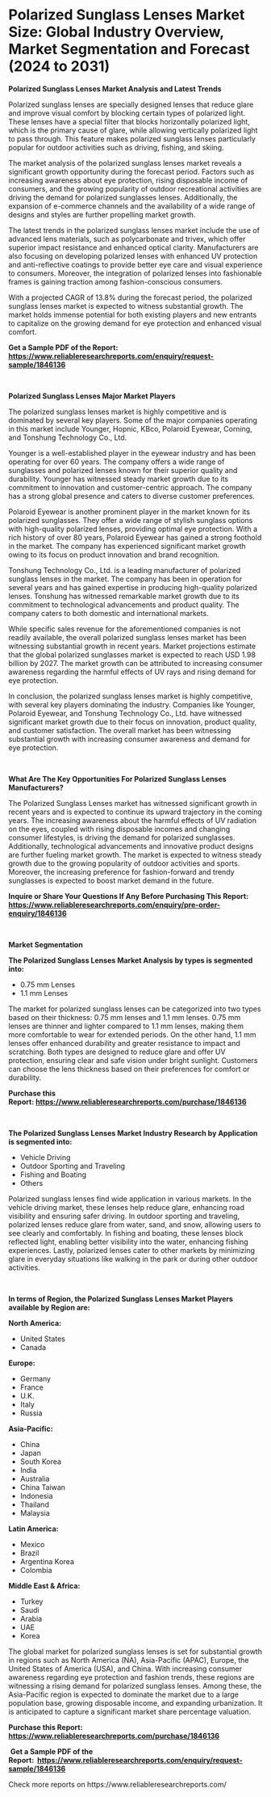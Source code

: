 <p><h1>Polarized Sunglass Lenses Market Size: Global Industry Overview, Market Segmentation and Forecast (2024 to 2031)</h1></p><p><strong>Polarized Sunglass Lenses Market Analysis and Latest Trends</strong></p>
<p><p>Polarized sunglass lenses are specially designed lenses that reduce glare and improve visual comfort by blocking certain types of polarized light. These lenses have a special filter that blocks horizontally polarized light, which is the primary cause of glare, while allowing vertically polarized light to pass through. This feature makes polarized sunglass lenses particularly popular for outdoor activities such as driving, fishing, and skiing.</p><p>The market analysis of the polarized sunglass lenses market reveals a significant growth opportunity during the forecast period. Factors such as increasing awareness about eye protection, rising disposable income of consumers, and the growing popularity of outdoor recreational activities are driving the demand for polarized sunglasses lenses. Additionally, the expansion of e-commerce channels and the availability of a wide range of designs and styles are further propelling market growth.</p><p>The latest trends in the polarized sunglass lenses market include the use of advanced lens materials, such as polycarbonate and trivex, which offer superior impact resistance and enhanced optical clarity. Manufacturers are also focusing on developing polarized lenses with enhanced UV protection and anti-reflective coatings to provide better eye care and visual experience to consumers. Moreover, the integration of polarized lenses into fashionable frames is gaining traction among fashion-conscious consumers.</p><p>With a projected CAGR of 13.8% during the forecast period, the polarized sunglass lenses market is expected to witness substantial growth. The market holds immense potential for both existing players and new entrants to capitalize on the growing demand for eye protection and enhanced visual comfort.</p></p>
<p><strong>Get a Sample PDF of the Report:&nbsp; <a href="https://www.reliableresearchreports.com/enquiry/request-sample/1846136">https://www.reliableresearchreports.com/enquiry/request-sample/1846136</a></strong></p>
<p>&nbsp;</p>
<p><strong>Polarized Sunglass Lenses Major Market Players</strong></p>
<p><p>The polarized sunglass lenses market is highly competitive and is dominated by several key players. Some of the major companies operating in this market include Younger, Hopnic, KBco, Polaroid Eyewear, Corning, and Tonshung Technology Co., Ltd.</p><p>Younger is a well-established player in the eyewear industry and has been operating for over 60 years. The company offers a wide range of sunglasses and polarized lenses known for their superior quality and durability. Younger has witnessed steady market growth due to its commitment to innovation and customer-centric approach. The company has a strong global presence and caters to diverse customer preferences.</p><p>Polaroid Eyewear is another prominent player in the market known for its polarized sunglasses. They offer a wide range of stylish sunglass options with high-quality polarized lenses, providing optimal eye protection. With a rich history of over 80 years, Polaroid Eyewear has gained a strong foothold in the market. The company has experienced significant market growth owing to its focus on product innovation and brand recognition.</p><p>Tonshung Technology Co., Ltd. is a leading manufacturer of polarized sunglass lenses in the market. The company has been in operation for several years and has gained expertise in producing high-quality polarized lenses. Tonshung has witnessed remarkable market growth due to its commitment to technological advancements and product quality. The company caters to both domestic and international markets.</p><p>While specific sales revenue for the aforementioned companies is not readily available, the overall polarized sunglass lenses market has been witnessing substantial growth in recent years. Market projections estimate that the global polarized sunglasses market is expected to reach USD 1.98 billion by 2027. The market growth can be attributed to increasing consumer awareness regarding the harmful effects of UV rays and rising demand for eye protection.</p><p>In conclusion, the polarized sunglass lenses market is highly competitive, with several key players dominating the industry. Companies like Younger, Polaroid Eyewear, and Tonshung Technology Co., Ltd. have witnessed significant market growth due to their focus on innovation, product quality, and customer satisfaction. The overall market has been witnessing substantial growth with increasing consumer awareness and demand for eye protection.</p></p>
<p>&nbsp;</p>
<p><strong>What Are The Key Opportunities For Polarized Sunglass Lenses Manufacturers?</strong></p>
<p><p>The Polarized Sunglass Lenses market has witnessed significant growth in recent years and is expected to continue its upward trajectory in the coming years. The increasing awareness about the harmful effects of UV radiation on the eyes, coupled with rising disposable incomes and changing consumer lifestyles, is driving the demand for polarized sunglasses. Additionally, technological advancements and innovative product designs are further fueling market growth. The market is expected to witness steady growth due to the growing popularity of outdoor activities and sports. Moreover, the increasing preference for fashion-forward and trendy sunglasses is expected to boost market demand in the future.</p></p>
<p><strong>Inquire or Share Your Questions If Any Before Purchasing This Report: <a href="https://www.reliableresearchreports.com/enquiry/pre-order-enquiry/1846136">https://www.reliableresearchreports.com/enquiry/pre-order-enquiry/1846136</a></strong></p>
<p>&nbsp;</p>
<p><strong>Market Segmentation</strong></p>
<p><strong>The Polarized Sunglass Lenses Market Analysis by types is segmented into:</strong></p>
<p><ul><li>0.75 mm Lenses</li><li>1.1 mm Lenses</li></ul></p>
<p><p>The market for polarized sunglass lenses can be categorized into two types based on their thickness: 0.75 mm lenses and 1.1 mm lenses. 0.75 mm lenses are thinner and lighter compared to 1.1 mm lenses, making them more comfortable to wear for extended periods. On the other hand, 1.1 mm lenses offer enhanced durability and greater resistance to impact and scratching. Both types are designed to reduce glare and offer UV protection, ensuring clear and safe vision under bright sunlight. Customers can choose the lens thickness based on their preferences for comfort or durability.</p></p>
<p><strong>Purchase this Report:&nbsp;<a href="https://www.reliableresearchreports.com/purchase/1846136">https://www.reliableresearchreports.com/purchase/1846136</a></strong></p>
<p>&nbsp;</p>
<p><strong>The Polarized Sunglass Lenses Market Industry Research by Application is segmented into:</strong></p>
<p><ul><li>Vehicle Driving</li><li>Outdoor Sporting and Traveling</li><li>Fishing and Boating</li><li>Others</li></ul></p>
<p><p>Polarized sunglass lenses find wide application in various markets. In the vehicle driving market, these lenses help reduce glare, enhancing road visibility and ensuring safer driving. In outdoor sporting and traveling, polarized lenses reduce glare from water, sand, and snow, allowing users to see clearly and comfortably. In fishing and boating, these lenses block reflected light, enabling better visibility into the water, enhancing fishing experiences. Lastly, polarized lenses cater to other markets by minimizing glare in everyday situations like walking in the park or during other outdoor activities.</p></p>
<p>&nbsp;</p>
<p><strong>In terms of Region, the Polarized Sunglass Lenses Market Players available by Region are:</strong></p>
<p>
    <p> <strong> North America: </strong>
        <ul>
            <li>United States</li>
            <li>Canada</li>
        </ul>
        </p> 
    <p> <strong> Europe: </strong>
        <ul>
            <li>Germany</li>
            <li>France</li>
            <li>U.K.</li>
            <li>Italy</li>
            <li>Russia</li>
        </ul>
        </p> 
    <p> <strong> Asia-Pacific: </strong>
        <ul>
            <li>China</li>
            <li>Japan</li>
            <li>South Korea</li>
            <li>India</li>
            <li>Australia</li>
            <li>China Taiwan</li>
            <li>Indonesia</li>
            <li>Thailand</li>
            <li>Malaysia</li>
        </ul>
        </p> 
    <p> <strong> Latin America: </strong>
        <ul>
            <li>Mexico</li>
            <li>Brazil</li>
            <li>Argentina Korea</li>
            <li>Colombia</li>
        </ul>
        </p> 
    <p> <strong> Middle East & Africa: </strong>
        <ul>
            <li>Turkey</li>
            <li>Saudi</li>
            <li>Arabia</li>
            <li>UAE</li>
            <li>Korea</li>
        </ul>
    </p>
    </p>
<p><p>The global market for polarized sunglass lenses is set for substantial growth in regions such as North America (NA), Asia-Pacific (APAC), Europe, the United States of America (USA), and China. With increasing consumer awareness regarding eye protection and fashion trends, these regions are witnessing a rising demand for polarized sunglass lenses. Among these, the Asia-Pacific region is expected to dominate the market due to a large population base, growing disposable income, and expanding urbanization. It is anticipated to capture a significant market share percentage valuation.</p></p>
<p><strong>Purchase this Report: <a href="https://www.reliableresearchreports.com/purchase/1846136">https://www.reliableresearchreports.com/purchase/1846136</a></strong></p>
<p>&nbsp;<strong>Get a Sample PDF of the Report:&nbsp;&nbsp;<a href="https://www.reliableresearchreports.com/enquiry/request-sample/1846136">https://www.reliableresearchreports.com/enquiry/request-sample/1846136</a></strong></p>
<p><strong></strong></p>
<p>Check more reports on https://www.reliableresearchreports.com/</p>